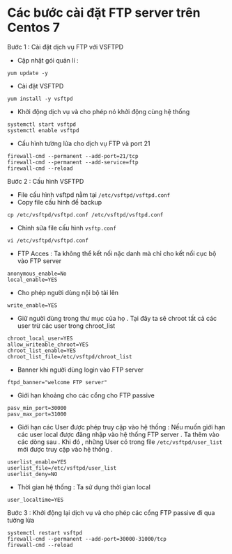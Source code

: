 # Các bước cài đặt FTP server trên Centos 7 
Bước 1 : Cài đặt dịch vụ FTP với VSFTPD
- Cập nhật gói quản lí : 
```
yum update -y
```
- Cài đặt VSFTPD
```
yum install -y vsftpd
```
- Khởi động dịch vụ và cho phép nó khởi động cùng hệ thống 
```
systemctl start vsftpd
systemctl enable vsftpd
```
- Cấu hình tường lửa cho dịch vụ FTP và port 21 
```
firewall-cmd --permanent --add-port=21/tcp
firewall-cmd --permanent --add-service=ftp
firewall-cmd --reload
```
Bước 2 : Cấu hình VSFTPD
- File cấu hình vsftpd nằm tại `/etc/vsftpd/vsftpd.conf` 
- Copy file cấu hình để backup
```
cp /etc/vsftpd/vsftpd.conf /etc/vsftpd/vsftpd.conf
```
- Chỉnh sửa file cấu hình `vsftp.conf`
```
vi /etc/vsftpd/vsftpd.conf
```
- FTP Acces : Ta không thể kết nối nặc danh mà chỉ cho kết nối cục bộ vào FTP server 
```
anonymous_enable=No
local_enable=YES
```
- Cho phép người dùng nội bộ tải lên 
```
write_enable=YES
```
- Giữ người dùng trong thư mục của họ . Tại đây ta sẽ chroot tất cả các user trừ các user trong chroot_list
```
chroot_local_user=YES
allow_writeable_chroot=YES
chroot_list_enable=YES
chroot_list_file=/etc/vsftpd/chroot_list
```
- Banner khi người dùng login vào FTP server 
```
ftpd_banner="welcome FTP server"
```
- Giới hạn khoảng cho các cổng cho FTP passive 
```
pasv_min_port=30000
pasv_max_port=31000
```
- Giới hạn các User được phép truy cập vào hệ thống : Nếu muốn giới hạn các user local được đăng nhập vào hệ thống FTP server . Ta thêm vào các dòng sau . Khi đó , những User có trong file `/etc/vsftpd/user_list` mới được truy cập vào hệ thống .
```
userlist_enable=YES
userlist_file=/etc/vsftpd/user_list
userlist_deny=NO
```
- Thời gian hệ thống : Ta sử dụng thời gian local 
```
user_localtime=YES
```
Bước 3 : Khởi động lại dịch vụ và cho phép các cổng FTP passive đi qua tường lửa

```
systemctl restart vsftpd
firewall-cmd --permanent --add-port=30000-31000/tcp
firewall-cmd --reload
```
